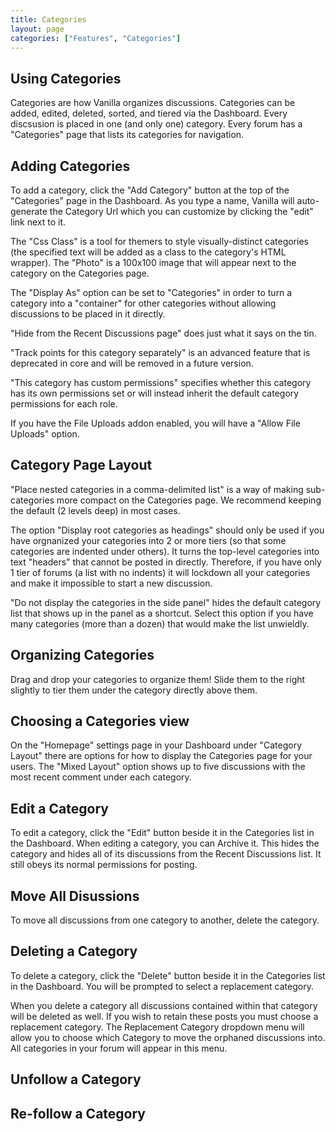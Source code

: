 ```yaml
---
title: Categories
layout: page
categories: ["Features", "Categories"]
---
```


## Using Categories

Categories are how Vanilla organizes discussions. Categories can be added, edited, deleted, sorted, and tiered via the Dashboard. Every discsusion is placed in one (and only one) category. Every forum has a "Categories" page that lists its categories for navigation.

## Adding Categories

To add a category, click the "Add Category" button at the top of the "Categories" page in the Dashboard. As you type a name, Vanilla will auto-generate the Category Url which you can customize by clicking the "edit" link next to it. 

The "Css Class" is a tool for themers to style visually-distinct categories (the specified text will be added as a class to the category's HTML wrapper). The "Photo" is a 100x100 image that will appear next to the category on the Categories page. 

The "Display As" option can be set to "Categories" in order to turn a category into a "container" for other categories without allowing discussions to be placed in it directly.

"Hide from the Recent Discussions page" does just what it says on the tin.

"Track points for this category separately" is an advanced feature that is deprecated in core and will be removed in a future version.

"This category has custom permissions" specifies whether this category has its own permissions set or will instead inherit the default category permissions for each role.

If you have the File Uploads addon enabled, you will have a "Allow File Uploads" option.

## Category Page Layout

"Place nested categories in a comma-delimited list" is a way of making sub-categories more compact on the Categories page. We recommend keeping the default (2 levels deep) in most cases.

The option "Display root categories as headings" should only be used if you have orgnanized your categories into 2 or more tiers (so that some categories are indented under others). It turns the top-level categories into text "headers" that cannot be posted in directly. Therefore, if you have only 1 tier of forums (a list with no indents) it will lockdown all your categories and make it impossible to start a new discussion.

"Do not display the categories in the side panel" hides the default category list that shows up in the panel as a shortcut. Select this option if you have many categories (more than a dozen) that would make the list unwieldly.

## Organizing Categories

Drag and drop your categories to organize them! Slide them to the right slightly to tier them under the category directly above them.

## Choosing a Categories view

On the "Homepage" settings page in your Dashboard under "Category Layout" there are options for how to display the Categories page for your users. The "Mixed Layout" option shows up to five discussions with the most recent comment under each category.

## Edit a Category

To edit a category, click the "Edit" button beside it in the Categories list in the Dashboard. When editing a category, you can Archive it. This hides the category and hides all of its discussions from the Recent Discussions list. It still obeys its normal permissions for posting.

## Move All Disussions

To move all discussions from one category to another, delete the category.

## Deleting a Category

To delete a category, click the "Delete" button beside it in the Categories list in the Dashboard. You will be prompted to select a replacement category.

When you delete a category all discussions contained within that category will be deleted as well. If you wish to retain these posts you must choose a replacement category. The Replacement Category dropdown menu will allow you to choose which Category to move the orphaned discussions into. All categories in your forum will appear in this menu.

## Unfollow a Category



## Re-follow a Category

